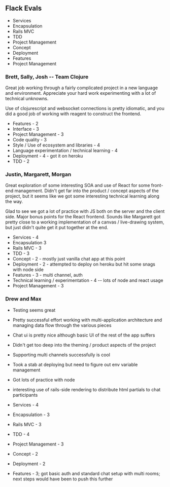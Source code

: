## Flack Evals

* Services
* Encapsulation
* Rails MVC
* TDD
* Project Management
* Concept
* Deployment
* Features
* Project Management

### Brett, Sally, Josh -- Team Clojure

Great job working through a fairly complicated project in a
new language and environment. Appreciate your hard work
experimenting with a lot of technical unknowns.

Use of clojurescript and websocket connections is pretty idiomatic,
and you did a good job of working with reagent to construct the frontend.

* Features - 2
* Interface - 3
* Project Management - 3
* Code quality - 3
* Style / Use of ecosystem and libraries - 4
* Language experimentation / technical learning - 4
* Deployment - 4 - got it on heroku
* TDD - 2

### Justin, Margarett, Morgan

Great exploration of some interesting SOA and use of React for
some front-end management. Didn't get far into the product / concept
aspects of the project, but it seems like we got some interesting technical
learning along the way.

Glad to see we got a lot of practice with JS both on the server and the client
side. Major bonus points for the React frontend. Sounds like Margarett got
pretty close to a working implementation of a canvas / live-drawing system, but
just didn't quite get it put together at the end.

* Services - 4
* Encapsulation 3
* Rails MVC - 3
* TDD - 3
* Concept - 2 - mostly just vanilla chat app at this point
* Deployment - 2 - attempted to deploy on heroku but hit some snags with node side
* Features - 3 - multi channel, auth
* Technical learning / experimentation - 4 -- lots of node and react usage
* Project Management - 3

### Drew and Max

* Testing seems great
* Pretty successful effort working with multi-application architecture
and managing data flow through the various pieces
* Chat ui is pretty nice although basic UI of the rest of the app suffers
* Didn't get too deep into the theming / product aspects of the project
* Supporting multi channels successfully is cool
* Took a stab at deploying but need to figure out env variable management
* Got lots of practice with node
* interesting use of rails-side rendering to distribute html partials to chat participants

* Services - 4
* Encapsulation - 3
* Rails MVC - 3
* TDD - 4
* Project Management - 3
* Concept - 2
* Deployment - 2
* Features - 3; got basic auth and standard chat setup with multi rooms; next steps would have
been to push this further
